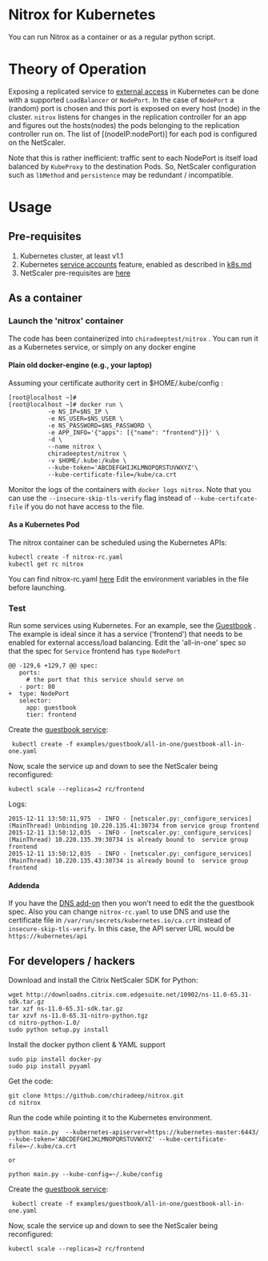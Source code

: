 # Nitrox for Kubernetes
You can run Nitrox as a container or as a regular python script.

# Theory of Operation
Exposing a replicated service to [external access](https://github.com/kubernetes/kubernetes/blob/master/docs/user-guide/accessing-the-cluster.md) in Kubernetes can be done with a supported `LoadBalancer` or `NodePort`. In the case of `NodePort` a (random) port is chosen and this port is exposed on every host (node) in the cluster. `nitrox` listens for changes in the replication controller for an app and figures out the hosts(nodes) the pods belonging to the replication controller run on. The list of [(nodeIP:nodePort)] for each pod is configured on the NetScaler.

Note that this is rather inefficient: traffic sent to each NodePort is itself load balanced by `KubeProxy` to the destination Pods. So, NetScaler configuration such as `lbMethod` and `persistence` may be redundant / incompatible.

# Usage
## Pre-requisites
1. Kubernetes cluster, at least v1.1
2. Kubernetes [service accounts](https://github.com/kubernetes/kubernetes/blob/master/docs/admin/service-accounts-admin.md)  feature, enabled as described in [k8s.md](k8s.md)
3. NetScaler pre-requisites are [here](../README.md)

## As a container
### Launch the 'nitrox' container 
The code has been containerized into `chiradeeptest/nitrox` . You can run it as a Kubernetes service, or simply on any docker engine

#### Plain old docker-engine (e.g., your laptop)
Assuming your certificate authority cert in $HOME/.kube/config :

````
[root@localhost ~]# 
[root@localhost ~]# docker run \
           -e NS_IP=$NS_IP \
           -e NS_USER=$NS_USER \
           -e NS_PASSWORD=$NS_PASSWORD \
           -e APP_INFO='{"apps": [{"name": "frontend"}]}' \
           -d \
           --name nitrox \
           chiradeeptest/nitrox \
           -v $HOME/.kube:/kube \
           --kube-token='ABCDEFGHIJKLMNOPQRSTUVWXYZ'\
           --kube-certificate-file=/kube/ca.crt
````
Monitor the logs of the containers with `docker logs nitrox`. Note that you can use the `--insecure-skip-tls-verify` flag instead of `--kube-certifcate-file` if you do not have access to the file.

#### As a Kubernetes Pod
The nitrox container can be scheduled using the Kubernetes APIs:

````
kubectl create -f nitrox-rc.yaml
kubectl get rc nitrox
````
You can find nitrox-rc.yaml [here](https://github.com/chiradeep/nitrox/blob/master/kubernetes/nitrox-rc.yaml)
Edit the environment variables in the file before launching.

### Test
Run some services using Kubernetes. For an example, see the [Guestbook](https://github.com/kubernetes/kubernetes/tree/master/examples/guestbook) . The example is ideal since it has a service ('frontend') that needs to be enabled for external access/load balancing. Edit the 'all-in-one' spec so that the spec for `Service` frontend has `type` `NodePort` 

````
@@ -129,6 +129,7 @@ spec:
   ports:
     # the port that this service should serve on
   - port: 80
+  type: NodePort
   selector:
     app: guestbook
     tier: frontend
````

Create the [guestbook service](https://github.com/kubernetes/kubernetes/tree/master/examples/guestbook):


````
 kubectl create -f examples/guestbook/all-in-one/guestbook-all-in-one.yaml
````

Now, scale the service up and down to see the NetScaler being reconfigured:

````
kubectl scale --replicas=2 rc/frontend
````
Logs:

````
2015-12-11 13:50:11,975  - INFO - [netscaler.py:_configure_services]  (MainThread) Unbinding 10.220.135.41:30734 from service group frontend 
2015-12-11 13:50:12,035  - INFO - [netscaler.py:_configure_services]  (MainThread) 10.220.135.39:30734 is already bound to  service group frontend
2015-12-11 13:50:12,035  - INFO - [netscaler.py:_configure_services]  (MainThread) 10.220.135.43:30734 is already bound to  service group frontend
````

#### Addenda
If you have the [DNS add-on](https://github.com/kubernetes/kubernetes/tree/master/cluster/addons/dns) then you won't need to edit the the guestbook spec. Also you can change `nitrox-rc.yaml` to use DNS and use the certificate file in `/var/run/secrets/kubernetes.io/ca.crt` instead of `insecure-skip-tls-verify`. In this case, the API server URL would be `https://kubernetes/api`


## For developers / hackers

Download and install the Citrix NetScaler SDK for Python:

```
wget http://downloadns.citrix.com.edgesuite.net/10902/ns-11.0-65.31-sdk.tar.gz
tar xzf ns-11.0-65.31-sdk.tar.gz
tar xzvf ns-11.0-65.31-nitro-python.tgz 
cd nitro-python-1.0/
sudo python setup.py install
```
Install the docker python client & YAML support

````
sudo pip install docker-py
sudo pip install pyyaml
````

Get the code:

```
git clone https://github.com/chiradeep/nitrox.git
cd nitrox
```

Run the code while pointing it to the Kubernetes environment. 

```
python main.py  --kubernetes-apiserver=https://kubernetes-master:6443/  --kube-token='ABCDEFGHIJKLMNOPQRSTUVWXYZ' --kube-certificate-file=~/.kube/ca.crt

or

python main.py --kube-config=~/.kube/config
```

Create the [guestbook service](https://github.com/kubernetes/kubernetes/tree/master/examples/guestbook):

````
 kubectl create -f examples/guestbook/all-in-one/guestbook-all-in-one.yaml
````

Now, scale the service up and down to see the NetScaler being reconfigured:

````
kubectl scale --replicas=2 rc/frontend
````

